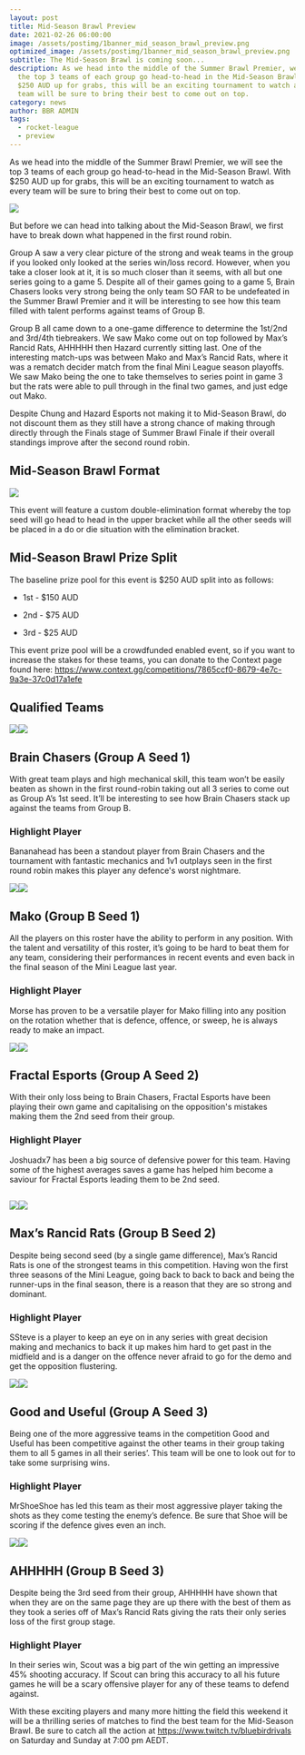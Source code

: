 ```yaml
---
layout: post
title: Mid-Season Brawl Preview
date: 2021-02-26 06:00:00
image: /assets/postimg/1banner_mid_season_brawl_preview.png
optimized_image: /assets/postimg/1banner_mid_season_brawl_preview.png
subtitle: The Mid-Season Brawl is coming soon...
description: As we head into the middle of the Summer Brawl Premier, we will see
  the top 3 teams of each group go head-to-head in the Mid-Season Brawl. With
  $250 AUD up for grabs, this will be an exciting tournament to watch as every
  team will be sure to bring their best to come out on top.
category: news
author: BBR ADMIN
tags:
  - rocket-league
  - preview
---
```

As we head into the middle of the Summer Brawl Premier, we will see the top 3 teams of each group go head-to-head in the Mid-Season Brawl. With $250 AUD up for grabs, this will be an exciting tournament to watch as every team will be sure to bring their best to come out on top.

![](/assets/postimg/2post_MidSeasonBrawlPreview_Standings.png)

But before we can head into talking about the Mid-Season Brawl, we first have to break down what happened in the first round robin.

Group A saw a very clear picture of the strong and weak teams in the group if you looked only looked at the series win/loss record. However, when you take a closer look at it, it is so much closer than it seems, with all but one series going to a game 5. Despite all of their games going to a game 5, Brain Chasers looks very strong being the only team SO FAR to be undefeated in the Summer Brawl Premier and it will be interesting to see how this team filled with talent performs against teams of Group B.

Group B all came down to a one-game difference to determine the 1st/2nd and 3rd/4th tiebreakers. We saw Mako come out on top followed by Max’s Rancid Rats, AHHHHH then Hazard currently sitting last. One of the interesting match-ups was between Mako and Max’s Rancid Rats, where it was a rematch decider match from the final Mini League season playoffs. We saw Mako being the one to take themselves to series point in game 3 but the rats were able to pull through in the final two games, and just edge out Mako.

Despite Chung and Hazard Esports not making it to Mid-Season Brawl, do not discount them as they still have a strong chance of making through directly through the Finals stage of Summer Brawl Finale if their overall standings improve after the second round robin.

## Mid-Season Brawl Format

![](/assets/postimg/assets/postimg/2post_MidSeasonBrawlPreview_Bracket.png.png)

This event will feature a custom double-elimination format whereby the top seed will go head to head in the upper bracket while all the other seeds will be placed in a do or die situation with the elimination bracket.

## Mid-Season Brawl Prize Split

The baseline prize pool for this event is $250 AUD split into as follows:

*   1st - $150 AUD
    
*   2nd - $75 AUD
    
*   3rd - $25 AUD
    

This event prize pool will be a crowdfunded enabled event, so if you want to increase the stakes for these teams, you can donate to the Context page found here: <a target="_blank" rel=" noopener" class="ARhbh sn3Ek" href="https://www.context.gg/competitions/7865ccf0-8679-4e7c-9a3e-37c0d17a1efe">https://www.context.gg/competitions/7865ccf0-8679-4e7c-9a3e-37c0d17a1efe</a>

## Qualified Teams

![](/assets/postimg/2post_MidSeasonBrawlPreview_BC)![](/assets/postimg/2post_MidSeasonBrawlPreview_BC.png)

## Brain Chasers (Group A Seed 1)

With great team plays and high mechanical skill, this team won’t be easily beaten as shown in the first round-robin taking out all 3 series to come out as Group A’s 1st seed. It’ll be interesting to see how Brain Chasers stack up against the teams from Group B.

### Highlight Player

Bananahead has been a standout player from Brain Chasers and the tournament with fantastic mechanics and 1v1 outplays seen in the first round robin makes this player any defence's worst nightmare.

![](/assets/postimg/assets/postimg/2post_MidSeasonBrawlPreview_m.png)![](/assets/postimg/2post_MidSeasonBrawlPreview_m.png)

## Mako (Group B Seed 1)

All the players on this roster have the ability to perform in any position. With the talent and versatility of this roster, it’s going to be hard to beat them for any team, considering their performances in recent events and even back in the final season of the Mini League last year.

### Highlight Player

Morse has proven to be a versatile player for Mako filling into any position on the rotation whether that is defence, offence, or sweep, he is always ready to make an impact.

![](/assets/postimg/assets/postimg/2post_MidSeasonBrawlPreview_fe.png)![](/assets/postimg/2post_MidSeasonBrawlPreview_fe.png)

## Fractal Esports (Group A Seed 2)

With their only loss being to Brain Chasers, Fractal Esports have been playing their own game and capitalising on the opposition's mistakes making them the 2nd seed from their group.

### Highlight Player

Joshuadx7 has been a big source of defensive power for this team. Having some of the highest averages saves a game has helped him become a saviour for Fractal Esports leading them to be 2nd seed.

## ![](/assets/postimg/assets/postimg/2post_MidSeasonBrawlPreview_mrr.png)![](/assets/postimg/2post_MidSeasonBrawlPreview_mrr.png)

## Max’s Rancid Rats (Group B Seed 2)

Despite being second seed (by a single game difference), Max’s Rancid Rats is one of the strongest teams in this competition. Having won the first three seasons of the Mini League, going back to back to back and being the runner-ups in the final season, there is a reason that they are so strong and dominant.

### Highlight Player

SSteve is a player to keep an eye on in any series with great decision making and mechanics to back it up makes him hard to get past in the midfield and is a danger on the offence never afraid to go for the demo and get the opposition flustering.

![](/assets/postimg/assets/postimg/2post_MidSeasonBrawlPreview_gu.png)![](/assets/postimg/2post_MidSeasonBrawlPreview_gu.png)

## Good and Useful (Group A Seed 3)

Being one of the more aggressive teams in the competition Good and Useful has been competitive against the other teams in their group taking them to all 5 games in all their series’. This team will be one to look out for to take some surprising wins.

### Highlight Player

MrShoeShoe has led this team as their most aggressive player taking the shots as they come testing the enemy’s defence. Be sure that Shoe will be scoring if the defence gives even an inch.

![](/assets/postimg/assets/postimg/2post_MidSeasonBrawlPreview_ah.png)![](/assets/postimg/2post_MidSeasonBrawlPreview_ah.png)

## AHHHHH (Group B Seed 3)

Despite being the 3rd seed from their group, AHHHHH have shown that when they are on the same page they are up there with the best of them as they took a series off of Max’s Rancid Rats giving the rats their only series loss of the first group stage.

### Highlight Player

In their series win, Scout was a big part of the win getting an impressive 45% shooting accuracy. If Scout can bring this accuracy to all his future games he will be a scary offensive player for any of these teams to defend against.

With these exciting players and many more hitting the field this weekend it will be a thrilling series of matches to find the best team for the Mid-Season Brawl. Be sure to catch all the action at <a target="_blank" rel=" noopener" class="ARhbh sn3Ek" href="https://www.twitch.tv/bluebirdrivals">https://www.twitch.tv/bluebirdrivals</a> on Saturday and Sunday at 7:00 pm AEDT.